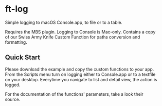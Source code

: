 # ft-log

Simple logging to macOS Console.app, to file or to a table.

Requires the MBS plugin. Logging to Console is Mac-only. Contains a copy of our Swiss Army Knife Custom Function for paths conversion and formatting. 

## Quick Start

Please download the example and copy the custom functions to your app. From the Scripts menu turn on logging either to Console.app or to a textfile on your desktop. Everytime you navigate to list and detail view, the action is logged. 

For the documentation of the functions' parameters, take a look their source.


